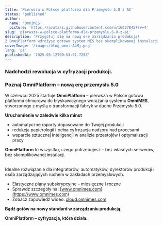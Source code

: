 ```yaml
---
title: 'Pierwsza w Polsce platforma dla Przemysłu 5.0 z AI'
status: 'published'
author:
  name: 'OmniMES'
  picture: 'https://avatars.githubusercontent.com/u/166378457?v=4'
slug: 'pierwsza-w-polsce-platforma-dla-przemyslu-5-0-z-ai'
description: 'Przygotuj się na nową erę zarządzania produkcją!
Z OmniPlatform wdrożysz gotowy system MES bez skomplikowanej instalacji i bez potrzeby stawiania własnych serwerów'
coverImage: '/images/blog_omni-A4Mj.png'
lang: 'pl'
publishedAt: '2025-05-12T09:53:51.725Z'
---
```


### Nadchodzi rewolucja w cyfryzacji produkcji.

### Poznaj **OmniPlatform** – nową erę przemysłu 5.0

W czerwcu 2025 startuje **OmniPlatform** – pierwsza w Polsce gotowa platforma chmurowa do błyskawicznego wdrażania systemu **OmniMES**, stworzonego z myślą o transformacji fabryk w duchu Przemysłu 5.0.

**Uruchomienie w zaledwie kilka minut**

- automatyczne raporty dopasowane do Twojej produkcji
- redukcja papierologii i pełna cyfryzacja nadzoru nad procesami
- wsparcie sztucznej inteligencji w analizie przestojów i optymalizacji pracy

**OmniPlatform** to wszystko, czego potrzebujesz – bez własnych serwerów, bez skomplikowanej instalacji.

\
Idealne rozwiązanie dla integratorów, automatyków, dyrektorów produkcji i osób zarządzających ruchem w zakładach przemysłowych.

- Elastyczne plany subskrypcyjne – miesięczne i roczne
- Sprawdź szczegóły na: [www.omnimes.com](https://www.omnimes.com)
- Zobacz zapowiedź wideo: [cloud.omnimes.com](https://cloud.omnimes.com)

**Bądź gotów na nowy standard w zarządzaniu produkcją.**

**OmniPlatform – cyfryzacja, która działa.**